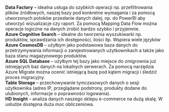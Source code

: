 <b>Data Factory</b> – idealna usługa do szybkich operacji np. przefiltrowania plików źródłowych, naszej bazy pod konkretne wymagania 
i za pomocą utworzonych potoków przesłanie danych dalej, np. do PowerBI aby utworzyć wizualizacje czy raport. 
Za pomocą Mapping Data Flow można operacje logiczne na danych zrobić bardzo szybko i przyjemnie.</br>
<b>Azure Cognitive Search</b> – idealne do tworzenia wyszukiwarki np. produktów, sprawdzania ich dostępności, ilości itp. Wspiera wiele języków</br>
<b>Azure CosmosDB</b> – użyłbym jako podstawowa baza danych do przetrzymywania informacji o zarejestrowanych użytkownikach a także jako baza stanu magazynowego produktów.</br>
<b>Azure SQL Database</b> – użyłbym tej bazy jako miejsce do zmigrownia już istniejących baz danych na lokalnych serwerach. Za pomocą narzędzia Azure Migrate można ocenić istniejącą bazę pod kątem migracji i śledzić proces migracyjny.</br>
<b>Table Storage</b> – przechowywanie tymczasowych danych o sesji użytkownika (adres IP, przeglądane podstrony, produkty dodane do ulubionych, informacje o poprawności logowania).</br>
<b>HD Insight</b> – analiza danych naszego sklepu e-commerce na dużą skalę. W usłudze dostępna duża moc obliczeniowa.
